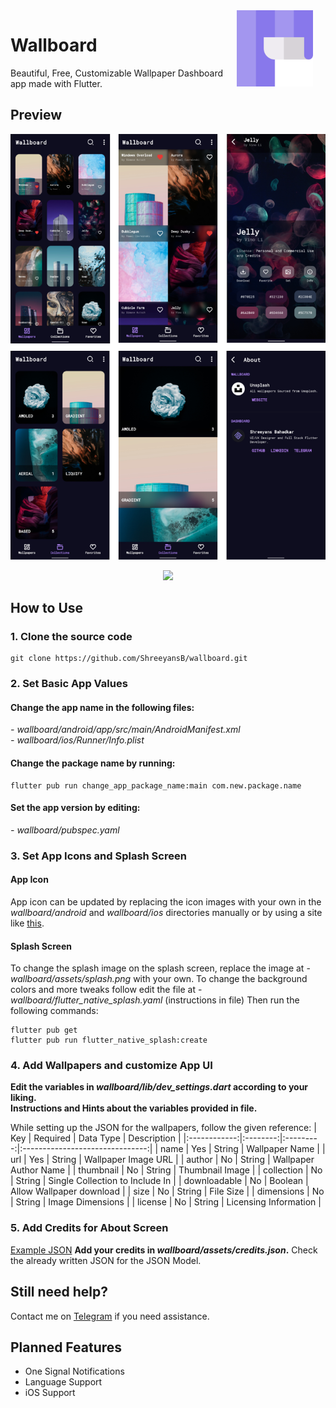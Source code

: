 <img src="https://github.com/ShreeyansB/wallboard/raw/master/assets/splash.png" width="122" align="right" hspace="20" />

Wallboard
======
Beautiful, Free, Customizable Wallpaper Dashboard app made with Flutter.

## Preview

<p align="center">
  <img src="previews.png" />
</p>
<p align="center">
  <img src="preview.gif" />
</p>

## How to Use
### 1. Clone the source code
```terminal
git clone https://github.com/ShreeyansB/wallboard.git
```
### 2. Set Basic App Values
#### Change the app name in the following files: 

*- wallboard/android/app/src/main/AndroidManifest.xml*<br>
*- wallboard/ios/Runner/Info.plist*

#### Change the package name by running:
```
flutter pub run change_app_package_name:main com.new.package.name
```
#### Set the app version by editing:
*- wallboard/pubspec.yaml*

### 3. Set App Icons and Splash Screen
#### App Icon
App icon can be updated by replacing the icon images with your own in the *wallboard/android* and *wallboard/ios* directories manually or by using a site like [this](https://easyappicon.com/).

#### Splash Screen
To change the splash image on the splash screen, replace the image at - *wallboard/assets/splash.png* with your own.
To change the background colors and more tweaks follow edit the file at - *wallboard/flutter_native_splash.yaml* (instructions in file)
Then run the following commands: 
```
flutter pub get
flutter pub run flutter_native_splash:create
```
### 4. Add Wallpapers and customize App UI
__Edit the variables in *wallboard/lib/dev_settings.dart* according to your liking.__<br>
__Instructions and Hints about the variables provided in file.__

While setting up the JSON for the wallpapers, follow the given reference: 
|      Key     | Required | Data Type |           Description           |
|:------------:|:--------:|:---------:|:-------------------------------:|
| name         | Yes      | String    | Wallpaper Name                  |
| url          | Yes      | String    | Wallpaper Image URL             |
| author       | No       | String    | Wallpaper Author Name           |
| thumbnail    | No       | String    | Thumbnail Image                 |
| collection   | No       | String    | Single Collection to Include In |
| downloadable | No       | Boolean   | Allow Wallpaper download        |
| size         | No       | String    | File Size                       |
| dimensions   | No       | String    | Image Dimensions                |
| license      | No       | String    | Licensing Information           |

### 5. Add Credits for About Screen

[Example JSON](https://api.jsonbin.io/b/61052fea046287097ea3f7c6/latest)
__Add your credits in *wallboard/assets/credits.json*.__
Check the already written JSON for the JSON Model.

## Still need help?
Contact me on [Telegram](https://t.me/ballisticswami) if you need assistance.

## Planned Features
* One Signal Notifications
* Language Support
* iOS Support
